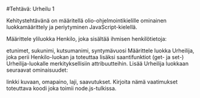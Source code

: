 #Tehtävä: Urheilu 1

Kehitystehtävänä on määritellä olio-ohjelmointikielille ominainen luokkamäärittely ja periytyminen JavaScript-kielellä.

Määrittele yliluokka Henkilo, joka sisältää ihmisen henkilötietoja:

etunimet,
sukunimi,
kutsumanimi,
syntymävuosi
Määrittele luokka Urheilija, joka perii Henkilo-luokan ja toteuttaa lisäksi saantifunktiot (get- ja set-) Urheilija-luokalle merkityksellisiin attribuutteihin. Lisää Urheilija luokkaan seuraavat ominaisuudet:

linkki kuvaan,
omapaino,
laji,
saavutukset.
Kirjoita nämä vaatimukset toteuttava koodi joka toimii node.js-tulkissa.
